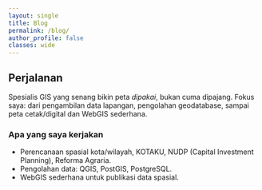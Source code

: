 ```yaml
---
layout: single
title: Blog
permalink: /blog/
author_profile: false
classes: wide
---
```


## Perjalanan
Spesialis GIS yang senang bikin peta *dipakai*, bukan cuma dipajang. Fokus saya: dari pengambilan data lapangan, pengolahan geodatabase, sampai peta cetak/digital dan WebGIS sederhana.

### Apa yang saya kerjakan
- Perencanaan spasial kota/wilayah, KOTAKU, NUDP (Capital Investment Planning), Reforma Agraria.
- Pengolahan data: QGIS, PostGIS, PostgreSQL. 
- WebGIS sederhana untuk publikasi data spasial.


